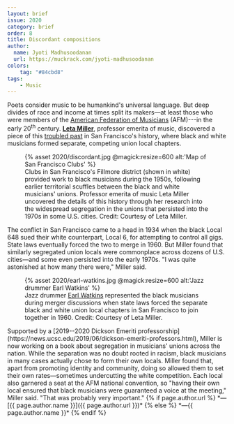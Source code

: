 ```yaml
---
layout: brief
issue: 2020
category: brief
order: 8
title: Discordant compositions
author:
  name: Jyoti Madhusoodanan
  url: https://muckrack.com/jyoti-madhusoodanan
colors:
    tag: "#84cbd8"
tags:
    - Music
---
```

Poets consider music to be humankind's universal language. But deep
divides of race and income at times split its makers&mdash;at least those
who were members of the [American Federation of
Musicians](https://www.afm.org/) (AFM)---in the early 20<sup>th</sup> century.
[**Leta Miller**](https://music.ucsc.edu/people/leta-miller), professor
emerita of music, discovered a piece of this [troubled
past](https://www.cambridge.org/core/journals/journal-of-the-society-for-american-music/article/racial-segregation-and-the-san-francisco-musicians-union-192360/AF0DDC13BFB01F3B76E11C881103F85B)
in San Francisco's history, where black and white musicians formed
separate, competing union local chapters.
<figure class="right">
  {% asset 2020/discordant.jpg @magick:resize=600 alt:'Map of San Francisco Clubs' %}<figcaption>Clubs in San Francisco's Fillmore district (shown in white) provided work to black musicians during the 1950s, following earlier territorial scuffles between the black and white musicians' unions. Professor emerita of music Leta Miller uncovered the details of this history through her research into the widespread segregation in the unions that persisted into the 1970s in some U.S. cities. Credit: Courtesy of Leta Miller.</figcaption>
</figure>

The conflict in San Francisco came to a head in 1934 when the black
Local 648 sued their white counterpart, Local 6, for attempting to
control all gigs. State laws eventually forced the two to merge in 1960.
But Miller found that similarly segregated union locals were commonplace
across dozens of U.S. cities&mdash;and some even persisted into the early
1970s. "I was quite astonished at how many there were," Miller said.
<figure class="left">
  {% asset 2020/earl-watkins.jpg @magick:resize=600 alt:'Jazz drummer Earl Watkins' %}<figcaption>Jazz drummer <a href="https://afm6.org/member-profile/earl-watkins-mr-lucky/">Earl
Watkins</a>
represented the black musicians during merger discussions when state
laws forced the separate black and white union local chapters in San
Francisco to join together in 1960. Credit: Courtesy of Leta Miller.</figcaption>
</figure>
Supported by a [2019--2020 Dickson Emeriti
professorship](https://news.ucsc.edu/2019/06/dickson-emeriti-professors.html), Miller is now working on a book about segregation in musicians' unions
across the nation. While the separation was no doubt rooted in racism,
black musicians in many cases actually chose to form their own locals.
Miller found that, apart from promoting identity and community, doing so
allowed them to set their own rates&mdash;sometimes undercutting the white
competition. Each local also garnered a seat at the AFM national
convention, so "having their own local ensured that black musicians were
guaranteed a voice at the meeting," Miller said. "That was probably very
important."
{% if page.author.url %}
 *&mdash;[{{ page.author.name }}]({{ page.author.url }})*
{% else %}
*&mdash;{{ page.author.name }}*
{% endif %}
